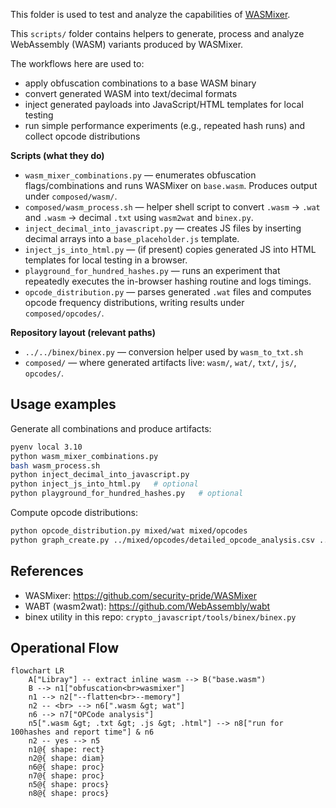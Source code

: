 
This folder is used to test and analyze the capabilities of [WASMixer](github.com/security-pride/WASMixer).

This `scripts/` folder contains helpers to generate, process and analyze WebAssembly (WASM) variants produced by WASMixer. 

The workflows here are used to:

- apply obfuscation combinations to a base WASM binary
- convert generated WASM into text/decimal formats
- inject generated payloads into JavaScript/HTML templates for local testing
- run simple performance experiments (e.g., repeated hash runs) and collect opcode distributions


**Scripts (what they do)**
- `wasm_mixer_combinations.py` — enumerates obfuscation flags/combinations and runs WASMixer on `base.wasm`. Produces output under `composed/wasm/`.
- `composed/wasm_process.sh` — helper shell script to convert `.wasm` -> `.wat` and `.wasm` -> decimal `.txt` using `wasm2wat` and `binex.py`.
- `inject_decimal_into_javascript.py` — creates JS files by inserting decimal arrays into a `base_placeholder.js` template.
- `inject_js_into_html.py` — (if present) copies generated JS into HTML templates for local testing in a browser.
- `playground_for_hundred_hashes.py` — runs an experiment that repeatedly executes the in-browser hashing routine and logs timings.
- `opcode_distribution.py` — parses generated `.wat` files and computes opcode frequency distributions, writing results under `composed/opcodes/`.

**Repository layout (relevant paths)**
- `../../binex/binex.py` — conversion helper used by `wasm_to_txt.sh`
- `composed/` — where generated artifacts live: `wasm/`, `wat/`, `txt/`, `js/`, `opcodes/`.

Usage examples
---
Generate all combinations and produce artifacts:
```bash
pyenv local 3.10
python wasm_mixer_combinations.py
bash wasm_process.sh
python inject_decimal_into_javascript.py
python inject_js_into_html.py   # optional
python playground_for_hundred_hashes.py   # optional
```

Compute opcode distributions:
```bash
python opcode_distribution.py mixed/wat mixed/opcodes
python graph_create.py ../mixed/opcodes/detailed_opcode_analysis.csv ../mixed/charts --all-opcodes --skip-equal --best --max-opcodes 15

```



References
---
- WASMixer: https://github.com/security-pride/WASMixer
- WABT (wasm2wat): https://github.com/WebAssembly/wabt
- binex utility in this repo: `crypto_javascript/tools/binex/binex.py`

Operational Flow
---
```mermaid
flowchart LR
    A["Libray"] -- extract inline wasm --> B("base.wasm")
    B --> n1["obfuscation<br>wasmixer"]
    n1 --> n2["--flatten<br>--memory"]
    n2 -- <br> --> n6[".wasm &gt; wat"]
    n6 --> n7["OPCode analysis"]
    n5[".wasm &gt; .txt &gt; .js &gt; .html"] --> n8["run for 100hashes and report time"] & n6
    n2 -- yes --> n5
    n1@{ shape: rect}
    n2@{ shape: diam}
    n6@{ shape: proc}
    n7@{ shape: proc}
    n5@{ shape: procs}
    n8@{ shape: procs}

```
